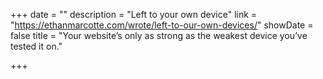 +++
date = ""
description = "Left to your own device"
link = "https://ethanmarcotte.com/wrote/left-to-our-own-devices/"
showDate = false
title = "Your website’s only as strong as the weakest device you’ve tested it on."

+++
